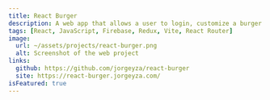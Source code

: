 ```yaml
---
title: React Burger
description: A web app that allows a user to login, customize a burger order, input the necessary delivery info, create the order and review previous orders.
tags: [React, JavaScript, Firebase, Redux, Vite, React Router]
image:
  url: ~/assets/projects/react-burger.png
  alt: Screenshot of the web project
links:
  github: https://github.com/jorgeyza/react-burger
  site: https://react-burger.jorgeyza.com/
isFeatured: true
---
```

